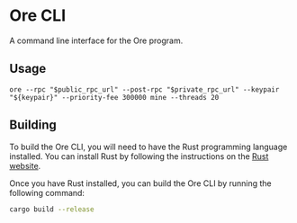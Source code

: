 # Ore CLI

A command line interface for the Ore program.

## Usage
`ore --rpc "$public_rpc_url" --post-rpc "$private_rpc_url" --keypair "${keypair}" --priority-fee 300000 mine --threads 20`

## Building

To build the Ore CLI, you will need to have the Rust programming language installed. You can install Rust by following the instructions on the [Rust website](https://www.rust-lang.org/tools/install).

Once you have Rust installed, you can build the Ore CLI by running the following command:

```sh
cargo build --release
```

